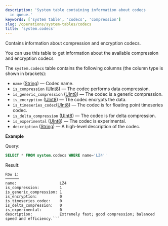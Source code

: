 ```yaml
---
description: 'System table containing information about codecs
  in queue.'
keywords: ['system table', 'codecs', 'compression']
slug: /operations/system-tables/codecs
title: 'system.codecs'
---
```


Contains information about compression and encryption codecs.

You can use this table to get information about the available compression and encryption codecs

The `system.codecs` table contains the following columns (the column type is shown in brackets):

- `name` ([String](../../sql-reference/data-types/string.md)) — Codec name.
- `is_compression` ([UInt8](/sql-reference/data-types/int-uint#integer-ranges)) — The codec performs data compression.
- `is_generic_compression` ([UInt8](/sql-reference/data-types/int-uint#integer-ranges)) — The codec is a generic compression.
- `is_encryption` ([UInt8](/sql-reference/data-types/int-uint#integer-ranges)) — The codec encrypts the data.
- `is_timeseries_codec`([UInt8](/sql-reference/data-types/int-uint#integer-ranges)) — The codec is for floating point timeseries codec.
- `is_delta_compression` ([UInt8](/sql-reference/data-types/int-uint#integer-ranges)) — The codec is for delta compression.
- `is_experimental` ([UInt8](/sql-reference/data-types/int-uint#integer-ranges)) — The codec is experimental.
- `description` ([String](../../sql-reference/data-types/string.md)) — A high-level description of the codec.

**Example**

Query:

```sql
SELECT * FROM system.codecs WHERE name='LZ4''
```

Result:

```text
Row 1:
──────
name:                   LZ4
is_compression:         1
is_generic_compression: 1
is_encryption:          0
is_timeseries_codec:    0
is_delta_compression:   0
is_experimental:        0
description:            Extremely fast; good compression; balanced speed and efficiency.```
